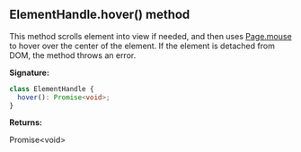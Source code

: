 ## ElementHandle.hover() method

This method scrolls element into view if needed, and then uses [Page.mouse](./puppeteer.page.mouse.md) to hover over the center of the element. If the element is detached from DOM, the method throws an error.

**Signature:**

```typescript
class ElementHandle {
  hover(): Promise<void>;
}
```

**Returns:**

Promise&lt;void&gt;
